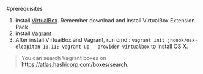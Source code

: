 #prerequisites
1. install [VirtualBox](https://www.virtualbox.org/wiki/Downloads). Remember download and install VirtualBox Extension Pack
2. install [Vagrant](https://www.vagrantup.com/downloads.html)
3. After install VirtualBox and Vagrant, run cmd : `vagrant init jhcook/osx-elcapitan-10.11; vagrant up --provider virtualbox` to install OS X.
> You can search Vagrant boxes on https://atlas.hashicorp.com/boxes/search.
